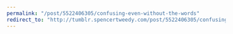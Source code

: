 ```yaml
---
permalink: "/post/5522406305/confusing-even-without-the-words"
redirect_to: "http://tumblr.spencertweedy.com/post/5522406305/confusing-even-without-the-words"
---
```

